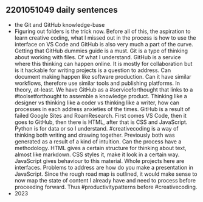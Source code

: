 ## 2201051049 daily sentences

* the Git and GitHub knowledge-base
* Figuring out folders is the trick now.
Before all of this, the aspiration to learn creative coding, what I missed out in the process is how to use the interface on VS Code and GitHub is also very much a part of the curve.
Getting that GitHub dummies guide is a must.
Git is a type of thinking about working with files.
Of what I understand.
GitHub is a service where this thinking can happen online.
It is mostly for collaboration but is it hackable for writing projects is a question to address. 
Can document making happen like software production. 
Can it have similar workflows, therefore use similar tools and publishing platforms.
In theory, at-least.
We have GitHub as a #serviceforthought that links to a #toolsetforthought to assemble a knowledge product.
Thinking like a designer vs thinking like a coder vs thinking like a writer, how can processes in each address anxieties of the times.
GitHub is a result of failed Google Sites and RoamResearch.
First comes VS Code, then it goes to GitHub, then there is HTML, after that is CSS and JavaScript.
Python is for data or so I understand.
#creativecoding is a way of thinking both writing and drawing together.
Previously both was generated as a result of a kind of intuition.
Can the process have a methodology.
HTML gives a certain structure for thinking about text, almost like markdown.
CSS styles it, make it look in a certain way.
JavaScript gives behaviour to this material.
Whole projects here are interfaces.
Problems to address are how do you make a presentation in JavaScript.
Since the rough road map is outlined, it would make sense to now map the state of content I already have and need to process before proceeding forward.
Thus #productivitypatterns before #creativecoding.
* 2023 
